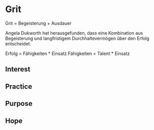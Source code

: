 # Grit

Grit = Begeisterung + Ausdauer

Angela Dukworth hat herausgefunden, dass eine Kombination aus Begeisterung und langfristigem Durchhaltevermögen über den Erfolg entscheidet.

Erfolg = Fähigkeiten * Einsatz
Fähigkeiten = Talent * Einsatz

## Interest

## Practice

## Purpose

## Hope